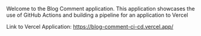 Welcome to the Blog Comment application. This application showcases the use of GitHub Actions and building a pipeline for an application to Vercel

Link to Vercel Application: https://blog-comment-ci-cd.vercel.app/
